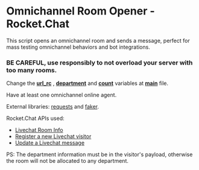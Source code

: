 # Omnichannel Room Opener - Rocket.Chat

This script opens an omnichannel room and sends a message, perfect for mass testing omnichannel behaviors and bot integrations.

### **BE CAREFUL, use responsibly to not overload your server with too many rooms.**

Change the [**url_rc**](https://github.com/gbrfilipe/Omnichannel-Room-Opener-Rocket.Chat/blob/00216d6103863371568684278aa6a0a2ba049891/main.py#L4)  , [**department**](https://github.com/gbrfilipe/Omnichannel-Room-Opener-Rocket.Chat/blob/00216d6103863371568684278aa6a0a2ba049891/main.py#L5) and [**count**](https://github.com/gbrfilipe/Omnichannel-Room-Opener-Rocket.Chat/blob/00216d6103863371568684278aa6a0a2ba049891/main.py#L7) variables at [**main**](https://github.com/gbrfilipe/Omnichannel-Room-Opener-Rocket.Chat/blob/main/main.py) file.

Have at least one omnichannel online agent.

External libraries: [requests](https://requests.readthedocs.io/) and [faker](https://faker.readthedocs.io/).

Rocket.Chat APIs used: 

- [Livechat Room Info](https://developer.rocket.chat/reference/api/rest-api/endpoints/omnichannel/livechat-endpoints/livechat-room/livechat-room-info) 
- [Register a new Livechat visitor](https://developer.rocket.chat/reference/api/rest-api/endpoints/omnichannel/livechat-endpoints/visitor/register-a-new-livechat-visitor)
- [Update a Livechat message](https://developer.rocket.chat/reference/api/rest-api/endpoints/omnichannel/livechat-endpoints/livechat-message/update-a-livechat-message)

PS: The department information must be in the visitor's payload, otherwise the room will not be allocated to any department.
